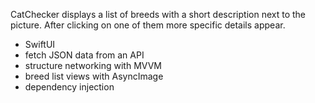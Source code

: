 CatChecker displays a list of breeds with a short description next to the picture. After clicking on one of them more specific details appear.
- SwiftUI
- fetch JSON data from an API
- structure networking with MVVM
- breed list views with AsyncImage
- dependency injection
